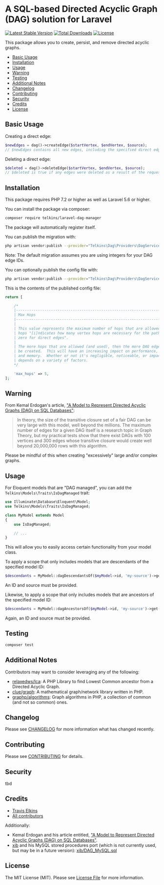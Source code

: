 # A SQL-based Directed Acyclic Graph (DAG) solution for Laravel

[![Latest Stable Version](https://poser.pugx.org/telkins/laravel-dag-manager/v/stable)](https://packagist.org/packages/telkins/laravel-dag-manager)
[![Total Downloads](https://poser.pugx.org/telkins/laravel-dag-manager/downloads)](https://packagist.org/packages/telkins/laravel-dag-manager)
[![License](https://poser.pugx.org/telkins/laravel-dag-manager/license)](https://packagist.org/packages/telkins/laravel-dag-manager)

This package allows you to create, persist, and remove directed acyclic graphs.

* [Basic Usage](#basic-usage)
* [Installation](#installation)
* [Usage](#usage)
* [Warning](#warning)
* [Testing](#testing)
* [Additional Notes](#additional-notes)
* [Changelog](#changelog)
* [Contributing](#contributing)
* [Security](#security)
* [Credits](#credits)
* [License](#license)

## Basic Usage

Creating a direct edge:

```php
$newEdges = dag()->createEdge($startVertex, $endVertex, $source);
// $newEdges contains all new edges, including the specified direct edge, that were created as a result of the request.
```

Deleting a direct edge:

```php
$deleted = dag()->deleteEdge($startVertex, $endVertex, $source);
// $deleted is true if any edges were deleted as a result of the request, false otherwise.
```

## Installation

This package requires PHP 7.2 or higher as well as Laravel 5.6 or higher.

You can install the package via composer:

```bash
composer require telkins/laravel-dag-manager
```

The package will automatically register itself.

You can publish the migration with:

```bash
php artisan vendor:publish --provider="Telkins\Dag\Providers\DagServiceProvider" --tag="migrations"
```

Note: The default migration assumes you are using integers for your DAG edge IDs.

You can optionally publish the config file with:
```bash
php artisan vendor:publish --provider="Telkins\Dag\Providers\DagServiceProvider" --tag="config"
```

This is the contents of the published config file:
```php
return [

    /*
    |--------------------------------------------------------------------------
    | Max Hops
    |--------------------------------------------------------------------------
    |
    | This value represents the maximum number of hops that are allowed where
    | hops "[i]ndicates how many vertex hops are necessary for the path; it is
    | zero for direct edges".
    |
    | The more hops that are allowed (and used), then the more DAG edges will
    | be created.  This will have an increasing impact on performance, space,
    | and memory.  Whether or not it's negligible, noticeable, or impactful
    | depends on a variety of factors.
    */

    'max_hops' => 5,
];
```

## Warning

From Kemal Erdogan's article, ["A Model to Represent Directed Acyclic Graphs (DAG) on SQL Databases"](https://www.codeproject.com/Articles/22824/A-Model-to-Represent-Directed-Acyclic-Graphs-DAG-o):

>In theory, the size of the transitive closure set of a fair DAG can be very large with this model, well beyond the millions. The maximum number of edges for a given DAG itself is a research topic in Graph Theory, but my practical tests show that there exist DAGs with 100 vertices and 300 edges whose transitive closure would create well beyond 20,000,000 rows with this algorithm.

Please be mindful of this when creating "excessively" large and/or complex graphs.

## Usage

For Eloquent models that are "DAG managed", you can add the `Telkins\Models\Traits\IsDagManaged` trait:
```php
use Illuminate\Database\Eloquent\Model;
use Telkins\Models\Traits\IsDagManaged;

class MyModel extends Model
{
    use IsDagManaged;

    // ...
}
```

This will allow you to easily access certain functionality from your model class.

To apply a scope that only includes models that are descendants of the specified model ID:
```php
$descendants = MyModel::dagDescendantsOf($myModel->id, 'my-source')->get();
```

An ID and source must be provided.

Likewise, to apply a scope that only includes models that are ancestors of the specified model ID:
```php
$descendants = MyModel::dagAncestorsOf($myModel->id, 'my-source')->get();
```

Again, an ID and source must be provided.

## Testing

```bash
composer test
```

## Additional Notes

Contributors may want to consider leveraging any of the following:
* [relaxedws/lca](https://github.com/relaxedws/lca): A PHP Library to find Lowest Common ancestor from a Directed Acyclic Graph.
* [clue/graph](https://github.com/clue/graph): A mathematical graph/network library written in PHP.
* [graphp/algorithms](https://github.com/graphp/algorithms): Graph algorithms in PHP, a collection of common (and not so common) ones.

## Changelog

Please see [CHANGELOG](CHANGELOG.md) for more information what has changed recently.

## Contributing

Please see [CONTRIBUTING](CONTRIBUTING.md) for details.

## Security

tbd

## Credits

- [Travis Elkins](https://github.com/telkins)
- [All contributors](../../contributors)

Additionally:
- Kemal Erdogan and his article entitled, ["A Model to Represent Directed Acyclic Graphs (DAG) on SQL Databases"](https://www.codeproject.com/Articles/22824/A-Model-to-Represent-Directed-Acyclic-Graphs-DAG-o).
- [xib](https://github.com/xib) and his MySQL stored procedures port (which is not currently used, but may be in a future version): [xib/DAG_MySQL.sql](https://gist.github.com/xib/21786eeaa970911f0693)

## License

The MIT License (MIT). Please see [License File](LICENSE) for more information.
